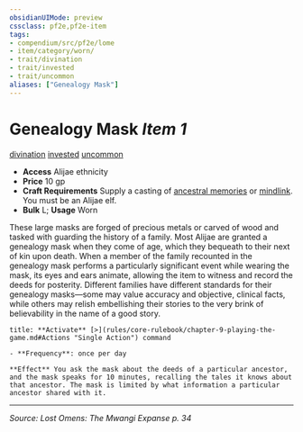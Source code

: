 ```yaml
---
obsidianUIMode: preview
cssclass: pf2e,pf2e-item
tags:
- compendium/src/pf2e/lome
- item/category/worn/
- trait/divination
- trait/invested
- trait/uncommon
aliases: ["Genealogy Mask"]
---
```

# Genealogy Mask *Item 1*  
[divination](divination.md "Divination School Trait")  [invested](invested.md "Invested Item Trait")  [uncommon](uncommon.md "Uncommon Rarity Trait")  

- **Access** Alijae ethnicity
- **Price** 10 gp
- **Craft Requirements** Supply a casting of [ancestral memories](ancestral-memories.md) or [mindlink](mindlink.md). You must be an Alijae elf.
- **Bulk** L; **Usage** Worn

These large masks are forged of precious metals or carved of wood and tasked with guarding the history of a family. Most Alijae are granted a genealogy mask when they come of age, which they bequeath to their next of kin upon death. When a member of the family recounted in the genealogy mask performs a particularly significant event while wearing the mask, its eyes and ears animate, allowing the item to witness and record the deeds for posterity. Different families have different standards for their genealogy masks—some may value accuracy and objective, clinical facts, while others may relish embellishing their stories to the very brink of believability in the name of a good story.

```ad-embed-ability
title: **Activate** [>](rules/core-rulebook/chapter-9-playing-the-game.md#Actions "Single Action") command

- **Frequency**: once per day

**Effect** You ask the mask about the deeds of a particular ancestor, and the mask speaks for 10 minutes, recalling the tales it knows about that ancestor. The mask is limited by what information a particular ancestor shared with it.
```


---
*Source: Lost Omens: The Mwangi Expanse p. 34*